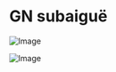 # GN subaiguë

![Image](.//media/nephro/Scan_0004.jpg)

![Image](.//media/nephro/Scan_0004_verso.jpg)
